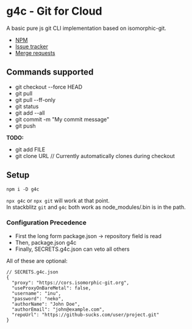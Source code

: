 # g4c - Git for Cloud

A basic pure js git CLI implementation based on isomorphic-git.

- [NPM](https://www.npmjs.com/package/g4c)
- [Issue tracker](https://gitlab.com/vblip/g4c/-/issues)
- [Merge requests](https://gitlab.com/vblip/g4c/-/merge_requests)

## Commands supported

- git checkout --force HEAD
- git pull
- git pull --ff-only
- git status
- git add --all
- git commit -m "My commit message"
- git push

**TODO:**

- git add FILE
- git clone URL // Currently automatically clones during checkout

## Setup

`npm i -D g4c`

`npx g4c` or `npx git` will work at that point.  
In stackblitz `git` and `g4c` both work as node_modules/.bin is in the path.

### Configuration Precedence

- First the long form package.json -> repository field is read
- Then, package.json g4c
- Finally, SECRETS.g4c.json can veto all others

All of these are optional:

```
// SECRETS.g4c.json
{
  "proxy": "https://cors.isomorphic-git.org",
  "useProxyOnBareMetal": false,
  "username": "inu",
  "password": "neko",
  "authorName": "John Doe",
  "authorEmail": "john@example.com",
  "repoUrl": "https://github-sucks.com/user/project.git"
}
```
